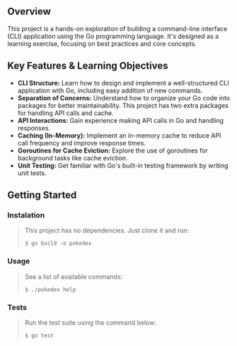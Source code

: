 ##  Overview

This project is a hands-on exploration of building a command-line interface (CLI) application using the Go programming language. It's designed as a learning exercise, focusing on best practices and core concepts.

## Key Features & Learning Objectives

* **CLI Structure:** Learn how to design and implement a well-structured CLI application with Go, including easy addition of new commands.
* **Separation of Concerns:** Understand how to organize your Go code into packages for better maintainability. This project has two extra packages for handling API calls and cache.
* **API Interactions:** Gain experience making API calls in Go and handling responses.
* **Caching (In-Memory):** Implement an in-memory cache to reduce API call frequency and improve response times.
* **Goroutines for Cache Eviction:** Explore the use of goroutines for background tasks like cache eviction.
* **Unit Testing:**  Get familiar with Go's built-in testing framework by writing unit tests. 

## Getting Started

### Instalation

> This project has no dependencies. Just clone it and run:
>```console
>$ go build -o pokedex
>```

###  Usage

> See a list of available commands:
>```console
>$ ./pokedex help
>```

### Tests

> Run the test suite using the command below:
>```console
>$ go test
>```




